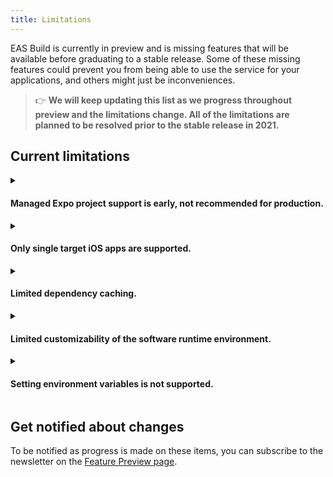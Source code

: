 ```yaml
---
title: Limitations
---
```


EAS Build is currently in preview and is missing features that will be available before graduating to a stable release. Some of these missing features could prevent you from being able to use the service for your applications, and others might just be inconveniences.

> 👉 **We will keep updating this list as we progress throughout preview and the limitations change. All of the limitations are planned to be resolved prior to the stable release in 2021.**

## Current limitations

<details><summary><h4>Managed Expo project support is early, not recommended for production.</h4></summary>
<p>

EAS Build supports building iOS/Android native projects, so it works with any React Native app. It also supports managed Expo projects, but work still needs to be done in order to make it as solid as `expo build`. We encourage you to experiment with your Expo managed app on EAS Build and report issues, but we suggest holding off on using it for production managed app deployments for now.

</p>
</details>

<details><summary><h4>Only single target iOS apps are supported.</h4></summary>
<p>

There are many cases where your iOS might have multiple targets, and each target has its own bundle identifier and provisioning profile. Support for this is planned but not currently available.

</p>
</details>

<details><summary><h4>Limited dependency caching.</h4></summary>
<p>

Build jobs on Android install npm and Maven dependencies from a local cache, but there is no caching of npm or CocoaPods packages on iOS yet.

Intermediate artifacts like `node_modules` directories are not cached and restored (eg: based on `yarn.lock` or `package-lock.json`), but if you commit them to your git repository then they will be uploaded to build servers.

[Learn more about dependendy caching](./caching.md).

</p>
</details>

<details><summary><h4>Limited customizability of the software runtime environment.</h4></summary>
<p>

All build jobs run with the same version of Node, npm, Yarn, Xcode, Ruby, Fastlane, and so on (these versions are documented in the [build server infrastructure](./infrastructure.md) reference).

Most of these will become customizable in the near future, but they are not yet.

</p>
</details>

<details id="environment-variables"><summary><h4>Setting environment variables is not supported.</h4></summary>
<p>

In the future there will be support for securely storing secrets and other values that are usually made available through environment variables in CI environments. For the moment, please refer to the ["Environment variables and secrets"](variables.md) reference to learn how you can work around this.

</p>
</details>

## Get notified about changes

To be notified as progress is made on these items, you can subscribe to the newsletter on the [Feature Preview page](https://expo.io/eas).

<!-- <details><summary><h4>Builds timeout after ___ minutes</h4></summary>
<p>

If your build takes longer than ___ to run, it will be cancelled. It will be possible in the future to increase this limit.

</p>
</details> -->